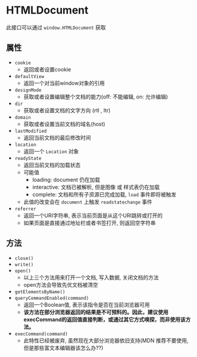 
# HTMLDocument

此接口可以通过 `window.HTMLDocument` 获取


## 属性

+ `cookie`
  + 返回或者设置cookie
+ `defaultView`
  + 返回一个对当前window对象的引用
+ `designMode`
  + 获取或者设置编辑整个文档的能力(off: 不能编辑, on: 允许编辑)
+ `dir`
  + 获取或者设置文档的文字方向 (rtl , ltr)
+ `domain`
  + 获取或者设置当前文档的域名(host)
+ `lastModified`
  + 返回当前文档的最后修改时间
+ `location`
  + 返回一个 `Location` 对象
+ `readyState`
  + 返回当前文档的加载状态
  + 可能值
    + loading: document 仍在加载
    + interactive: 文档已被解析, 但是图像 或 样式表仍在加载
    + complete: 文档和所有子资源已完成加载, `load` 事件即将被触发
  + 此值的改变会在 `document` 上触发 `readstatechange` 事件
+ `referrer`
  + 返回一个URI字符串, 表示当前页面是从这个URI跳转或打开的
  + 如果页面是直接通过地址栏或者书签打开, 则返回空字符串

## 方法
+ `close()`
+ `write()`
+ `open()`
  + 以上三个方法用来打开一个文档, 写入数据, 关闭文档的方法
  + open方法会导致先优文档被清空
+ `getElementsByName()`
+ `queryCommandEnabled(command)`
  + 返回一个Boolean值, 表示该指令是否在当前浏览器可用
  + **该方法在部分浏览器返回的结果是不可预料的。因此，建议使用execCommand的返回值直接判断，或通过其它方式嗅探，而非使用该方法。**
+ `execCommand(command)`
  + 此特性已经被废弃, 虽然现在大部分浏览器依旧支持(MDN 推荐不要使用, 但是那些富文本编辑器该怎么办??)
